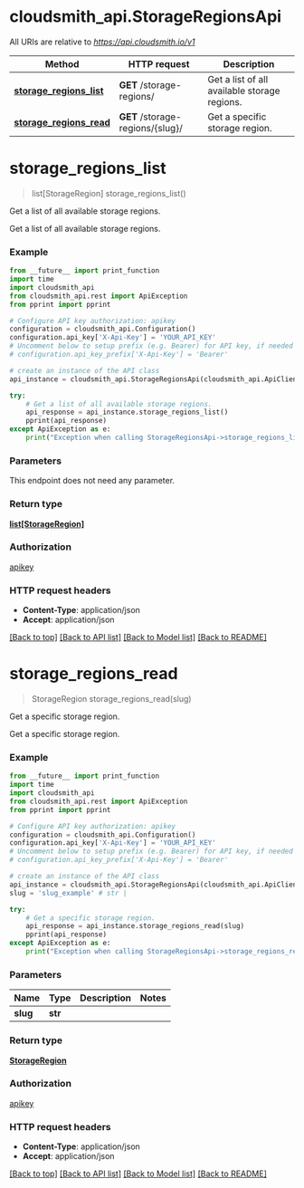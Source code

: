 # cloudsmith_api.StorageRegionsApi

All URIs are relative to *https://api.cloudsmith.io/v1*

Method | HTTP request | Description
------------- | ------------- | -------------
[**storage_regions_list**](StorageRegionsApi.md#storage_regions_list) | **GET** /storage-regions/ | Get a list of all available storage regions.
[**storage_regions_read**](StorageRegionsApi.md#storage_regions_read) | **GET** /storage-regions/{slug}/ | Get a specific storage region.


# **storage_regions_list**
> list[StorageRegion] storage_regions_list()

Get a list of all available storage regions.

Get a list of all available storage regions.

### Example
```python
from __future__ import print_function
import time
import cloudsmith_api
from cloudsmith_api.rest import ApiException
from pprint import pprint

# Configure API key authorization: apikey
configuration = cloudsmith_api.Configuration()
configuration.api_key['X-Api-Key'] = 'YOUR_API_KEY'
# Uncomment below to setup prefix (e.g. Bearer) for API key, if needed
# configuration.api_key_prefix['X-Api-Key'] = 'Bearer'

# create an instance of the API class
api_instance = cloudsmith_api.StorageRegionsApi(cloudsmith_api.ApiClient(configuration))

try:
    # Get a list of all available storage regions.
    api_response = api_instance.storage_regions_list()
    pprint(api_response)
except ApiException as e:
    print("Exception when calling StorageRegionsApi->storage_regions_list: %s\n" % e)
```

### Parameters
This endpoint does not need any parameter.

### Return type

[**list[StorageRegion]**](StorageRegion.md)

### Authorization

[apikey](../README.md#apikey)

### HTTP request headers

 - **Content-Type**: application/json
 - **Accept**: application/json

[[Back to top]](#) [[Back to API list]](../README.md#documentation-for-api-endpoints) [[Back to Model list]](../README.md#documentation-for-models) [[Back to README]](../README.md)

# **storage_regions_read**
> StorageRegion storage_regions_read(slug)

Get a specific storage region.

Get a specific storage region.

### Example
```python
from __future__ import print_function
import time
import cloudsmith_api
from cloudsmith_api.rest import ApiException
from pprint import pprint

# Configure API key authorization: apikey
configuration = cloudsmith_api.Configuration()
configuration.api_key['X-Api-Key'] = 'YOUR_API_KEY'
# Uncomment below to setup prefix (e.g. Bearer) for API key, if needed
# configuration.api_key_prefix['X-Api-Key'] = 'Bearer'

# create an instance of the API class
api_instance = cloudsmith_api.StorageRegionsApi(cloudsmith_api.ApiClient(configuration))
slug = 'slug_example' # str | 

try:
    # Get a specific storage region.
    api_response = api_instance.storage_regions_read(slug)
    pprint(api_response)
except ApiException as e:
    print("Exception when calling StorageRegionsApi->storage_regions_read: %s\n" % e)
```

### Parameters

Name | Type | Description  | Notes
------------- | ------------- | ------------- | -------------
 **slug** | **str**|  | 

### Return type

[**StorageRegion**](StorageRegion.md)

### Authorization

[apikey](../README.md#apikey)

### HTTP request headers

 - **Content-Type**: application/json
 - **Accept**: application/json

[[Back to top]](#) [[Back to API list]](../README.md#documentation-for-api-endpoints) [[Back to Model list]](../README.md#documentation-for-models) [[Back to README]](../README.md)

